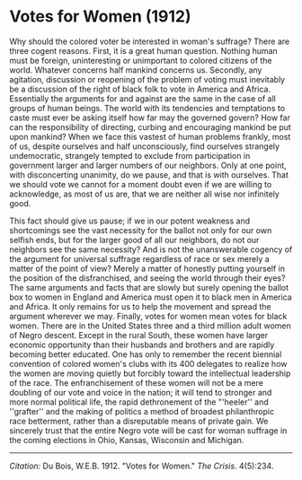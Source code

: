 # Votes for Women (1912)

Why should the colored voter be interested in woman's suffrage? There are three cogent reasons. First, it is a great human question. Nothing human must be foreign, uninteresting or unimportant to colored citizens of the world. Whatever concerns half mankind concerns us. Secondly, any agitation, discussion or reopening of the problem of voting must inevitably be a discussion of the right of black folk to vote in America and Africa. Essentially the arguments for and against are the same in the case of all groups of human beings. The world with its tendencies and temptations to caste must ever be asking itself how far may the governed govern? How far can the responsibility of directing, curbing and encouraging mankind be put upon mankind? When we face this vastest of human problems frankly, most of us, despite ourselves and half unconsciously, find ourselves strangely undemocratic, strangely tempted to exclude from participation in government larger and larger numbers of our neighbors. Only at one point, with disconcerting unanimity, do we pause, and that is with ourselves. That we should vote we cannot for a moment doubt even if we are willing to acknowledge, as most of us are, that we are neither all wise nor infinitely good.

This fact should give us pause; if we in our potent weakness and shortcomings see the vast necessity for the ballot not only for our own selfish ends, but for the larger good of all our neighbors, do not our neighbors see the same necessity? And is not the unanswerable cogency of the argument for universal suffrage regardless of race or sex merely a matter of the point of view? Merely a matter of honestly putting yourself in the position of the disfranchised, and seeing the world through their eyes? The same arguments and facts that are slowly but surely opening the ballot box to women in England and America must open it to black men in America and Africa. It only remains for us to help the movement and spread the argument wherever we may. Finally, votes for women mean votes for black women. There are in the United States three and a third million adult women of Negro descent. Except in the rural South, these women have larger economic opportunity than their husbands and brothers and are rapidly becoming better educated. One has only to remember the recent biennial convention of colored women's clubs with its 400 delegates to realize how the women are moving quietly but forcibly toward the intellectual leadership of the race. The enfranchisement of these women will not be a mere doubling of our vote and voice in the nation; it will tend to stronger and more normal political life, the rapid dethronement of the "'heeler'' and ''grafter'' and the making of politics a method of broadest philanthropic race betterment, rather than a disreputable means of private gain. We sincerely trust that the entire Negro vote will be cast for woman suffrage in the coming elections in Ohio, Kansas, Wisconsin and Michigan.


_________________
*Citation:* Du Bois, W.E.B. 1912. "Votes for Women." *The Crisis*. 4(5):234.
